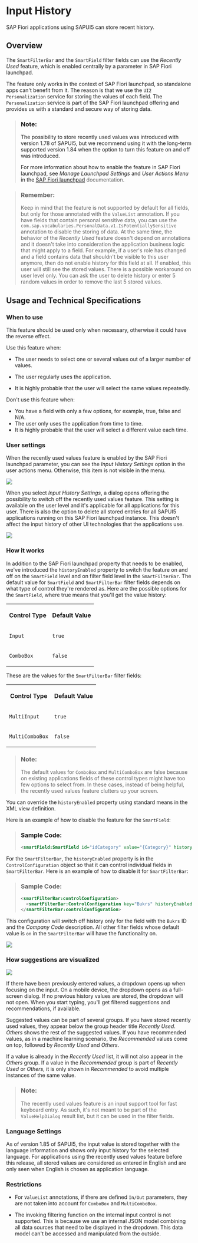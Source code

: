 <!-- loio152f84f322f34d6f91917f8f1a35833c -->

# Input History

SAP Fiori applications using SAPUI5 can store recent history.



<a name="loio152f84f322f34d6f91917f8f1a35833c__section_dz5_mf5_w4b"/>

## Overview

The `SmartFilterBar` and the `SmartField` filter fields can use the *Recently Used* feature, which is enabled centrally by a parameter in SAP Fiori launchpad.

The feature only works in the context of SAP Fiori launchpad, so standalone apps can't benefit from it. The reason is that we use the `UI2 Personalization` service for storing the values of each field. The `Personalization` service is part of the SAP Fiori launchpad offering and provides us with a standard and secure way of storing data.

> ### Note:  
> The possibility to store recently used values was introduced with version 1.78 of SAPUI5, but we recommend using it with the long-term supported version 1.84 when the option to turn this feature on and off was introduced.
> 
> For more information about how to enable the feature in SAP Fiori launchpad, see *Manage Launchpad Settings* and *User Actions Menu* in the [SAP Fiori launchpad](https://help.sap.com/viewer/4fc8d03390c342da8a60f8ee387bca1a/latest/en-US) documentation.

> ### Remember:  
> Keep in mind that the feature is not supported by default for all fields, but only for those annotated with the `ValueList` annotation. If you have fields that contain personal sensitive data, you can use the `com.sap.vocabularies.PersonalData.v1.IsPotentiallySensitive` annotation to disable the storing of data. At the same time, the behavior of the *Recently Used* feature doesn't depend on annotations and it doesn't take into consideration the application business logic that might apply to a field. For example, if a user's role has changed and a field contains data that shouldn't be visible to this user anymore, then do not enable history for this field at all. If enabled, this user will still see the stored values. There is a possible workaround on user level only. You can ask the user to delete history or enter 5 random values in order to remove the last 5 stored values.



<a name="loio152f84f322f34d6f91917f8f1a35833c__section_j1h_mr5_w4b"/>

## Usage and Technical Specifications



### When to use

This feature should be used only when necessary, otherwise it could have the reverse effect.

Use this feature when:

-   The user needs to select one or several values out of a larger number of values.

-   The user regularly uses the application.

-   It is highly probable that the user will select the same values repeatedly.


Don't use this feature when:

-   You have a field with only a few options, for example, true, false and N/A.
-   The user only uses the application from time to time.
-   It is highly probable that the user will select a different value each time.



### User settings

When the recently used values feature is enabled by the SAP Fiori launchpad parameter, you can see the *Input History Settings* option in the user actions menu. Otherwise, this item is not visible in the menu.

![](images/Launchpad_User_Settings_Menu_0d10b51.png)

When you select *Input History Settings*, a dialog opens offering the possibility to switch off the recently used values feature. This setting is available on the user level and it's applicable for all applications for this user. There is also the option to delete all stored entries for all SAPUI5 applications running on this SAP Fiori launchpad instance. This doesn't affect the input history of other UI technologies that the applications use.

![](images/Input_History_Settings_9d7b39f.png)



### How it works

In addition to the SAP Fiori launchpad property that needs to be enabled, we've introduced the `historyEnabled` property to switch the feature on and off on the `SmartField` level and on filter field level in the `SmartFilterBar`. The default value for `SmartField` and `SmartFilterBar` filter fields depends on what type of control they're rendered as. Here are the possible options for the `SmartField`, where true means that you'll get the value history:


<table>
<tr>
<th valign="top">

Control Type

</th>
<th valign="top">

Default Value

</th>
</tr>
<tr>
<td valign="top">

`Input` 

</td>
<td valign="top">

`true`

</td>
</tr>
<tr>
<td valign="top">

`ComboBox`

</td>
<td valign="top">

`false`

</td>
</tr>
</table>

These are the values for the `SmartFilterBar` filter fields:


<table>
<tr>
<th valign="top">

Control Type

</th>
<th valign="top">

Default Value

</th>
</tr>
<tr>
<td valign="top">

`MultiInput`

</td>
<td valign="top">

`true`

</td>
</tr>
<tr>
<td valign="top">

`MultiComboBox`

</td>
<td valign="top">

`false`

</td>
</tr>
</table>

> ### Note:  
> The default values for `ComboBox` and `MultiComboBox` are false because on existing applications fields of these control types might have too few options to select from. In these cases, instead of being helpful, the recently used values feature clutters up your screen.

You can override the `historyEnabled` property using standard means in the XML view definition.

Here is an example of how to disable the feature for the `SmartField`:

> ### Sample Code:  
> ```xml
> <smartField:SmartField id="idCategory" value="{Category}" historyEnabled="false">
> ```

For the `SmartFilterBar`, the `historyEnabled` property is in the `ControlConfiguration` object so that it can control individual fields in `SmartFilterBar`. Here is an example of how to disable it for `SmartFilterBar`:

> ### Sample Code:  
> ```xml
> <smartFilterBar:controlConfiguration>
>   <smartFilterBar:ControlConfiguration key="Bukrs" historyEnabled="false" /> 
> </smartFilterBar:controlConfiguration>
> ```

This configuration will switch off history only for the field with the `Bukrs` ID and the *Company Code* description. All other filter fields whose default value is `on` in the `SmartFilterBar` will have the functionality on.

![](images/SmartFilterBar_with_HistoryEnabled_Switched_Off_ff0c24e.png)



### How suggestions are visualized

![](images/Recently_Used_Values_when_enabled_for_SmartFilterBar_1009ebe.png)

If there have been previously entered values, a dropdown opens up when focusing on the input. On a mobile device, the dropdown opens as a full-screen dialog. If no previous history values are stored, the dropdown will not open. When you start typing, you'll get filtered suggestions and recommendations, if available.

Suggested values can be part of several groups. If you have stored recently used values, they appear below the group header title *Recently Used*. *Others* shows the rest of the suggested values. If you have recommended values, as in a machine learning scenario, the *Recommended* values come on top, followed by *Recently Used* and *Others*.

If a value is already in the *Recently Used* list, it will not also appear in the *Others* group. If a value in the *Recommended* group is part of *Recently Used* or *Others*, it is only shown in *Recommended* to avoid multiple instances of the same value.

> ### Note:  
> The recently used values feature is an input support tool for fast keyboard entry. As such, it's not meant to be part of the `ValueHelpDialog` result list, but it can be used in the filter fields.



### Language Settings

As of version 1.85 of SAPUI5, the input value is stored together with the language information and shows only input history for the selected language. For applications using the recently used values feature before this release, all stored values are considered as entered in English and are only seen when English is chosen as application language.



### Restrictions

-   For `ValueList` annotations, if there are defined `In/Out` parameters, they are not taken into account for `ComboBox` and `MultiComboBox`.

-   The invoking filtering function on the internal input control is not supported. This is because we use an internal JSON model combining all data sources that need to be displayed in the dropdown. This data model can't be accessed and manipulated from the outside.


